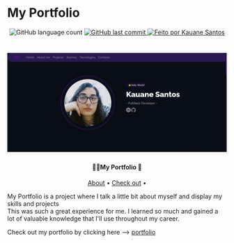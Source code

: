 # My Portfolio
<p align="center">
  <img alt="GitHub language count" src="https://img.shields.io/github/languages/count/Kauanedev/portfolio?color=%2304D361">
  
  <a href="https://github.com/Kauanedev/din-din-project/commits/main">
    <img alt="GitHub last commit" src="https://img.shields.io/github/last-commit/Kauanedev/portfolio">
  </a>

   <a href="https://github.com/Kauanedev/">
    <img alt="Feito por Kauane Santos" src="https://img.shields.io/badge/feito-por%20Kauanedev-7818d8">
   </a>
</p>

<h1 align="center">
    <img alt="Home Page" title="#Home Page" src="/src/Assets/homePage.png"/>
</h1>

<h4 align="center"> 
👩‍💻My Portfolio 📖
</h4>

<p align="center">
 <a href="#about">About</a> •
 <a href="#see">Check out</a> •
</p>

<p id='about'>
  My Portfolio is a project where I talk a little bit about myself and display my skills and projects <br/>
  This was such a great experience for me. I learned so much and gained a lot of valuable knowledge that I'll use throughout my career.
</p>

<p id='see'>
  Check out my portfolio by clicking here --> <a href="https://kauane-santos.netlify.app/" target="_blank">portfolio</a>
</p>
